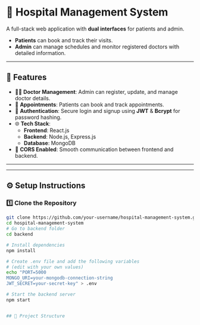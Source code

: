 # 🏥 Hospital Management System

A full-stack web application with **dual interfaces** for patients and admin.  

- **Patients** can book and track their visits.  
- **Admin** can manage schedules and monitor registered doctors with detailed information.  

---

## 🚀 Features

- 👩‍⚕️ **Doctor Management**: Admin can register, update, and manage doctor details.  
- 📅 **Appointments**: Patients can book and track appointments.  
- 🔑 **Authentication**: Secure login and signup using **JWT** & **Bcrypt** for password hashing.  
- 🌐 **Tech Stack**:  
  - **Frontend**: React.js  
  - **Backend**: Node.js, Express.js  
  - **Database**: MongoDB  
- 🔗 **CORS Enabled**: Smooth communication between frontend and backend.  

---

---

## ⚙️ Setup Instructions

### 1️⃣ Clone the Repository
```bash
git clone https://github.com/your-username/hospital-management-system.git
cd hospital-management-system
# Go to backend folder
cd backend

# Install dependencies
npm install

# Create .env file and add the following variables
# (edit with your own values)
echo "PORT=5000
MONGO_URI=your-mongodb-connection-string
JWT_SECRET=your-secret-key" > .env

# Start the backend server
npm start


## 📂 Project Structure

